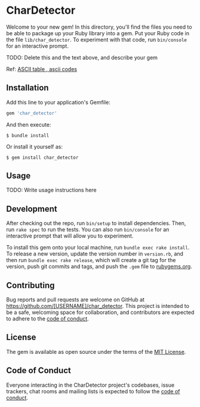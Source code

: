 # CharDetector

Welcome to your new gem! In this directory, you'll find the files you need to be able to package up your Ruby library into a gem. Put your Ruby code in the file `lib/char_detector`. To experiment with that code, run `bin/console` for an interactive prompt.

TODO: Delete this and the text above, and describe your gem

Ref: [ASCII table , ascii codes](https://theasciicode.com.ar/)

## Installation

Add this line to your application's Gemfile:

```ruby
gem 'char_detector'
```

And then execute:

    $ bundle install

Or install it yourself as:

    $ gem install char_detector

## Usage

TODO: Write usage instructions here

## Development

After checking out the repo, run `bin/setup` to install dependencies. Then, run `rake spec` to run the tests. You can also run `bin/console` for an interactive prompt that will allow you to experiment.

To install this gem onto your local machine, run `bundle exec rake install`. To release a new version, update the version number in `version.rb`, and then run `bundle exec rake release`, which will create a git tag for the version, push git commits and tags, and push the `.gem` file to [rubygems.org](https://rubygems.org).

## Contributing

Bug reports and pull requests are welcome on GitHub at https://github.com/[USERNAME]/char_detector. This project is intended to be a safe, welcoming space for collaboration, and contributors are expected to adhere to the [code of conduct](https://github.com/[USERNAME]/char_detector/blob/master/CODE_OF_CONDUCT.md).


## License

The gem is available as open source under the terms of the [MIT License](https://opensource.org/licenses/MIT).

## Code of Conduct

Everyone interacting in the CharDetector project's codebases, issue trackers, chat rooms and mailing lists is expected to follow the [code of conduct](https://github.com/[USERNAME]/char_detector/blob/master/CODE_OF_CONDUCT.md).
